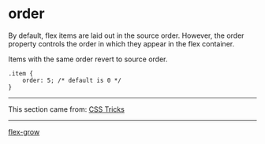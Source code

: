 # order
By default, flex items are laid out in the source order. However, the order property controls the order in which they appear in the flex container.

Items with the same order revert to source order.

```
.item {
    order: 5; /* default is 0 */
}
```

- - -

This section came from: [CSS Tricks](https://css-tricks.com/snippets/css/a-guide-to-flexbox/)

- - -

[flex-grow](./../09%20-%20flex-grow/)